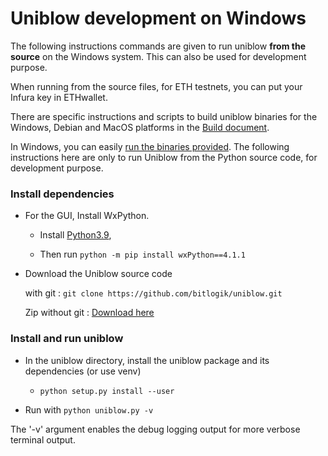 # Uniblow development on Windows

The following instructions commands are given to run uniblow **from the source** on the Windows system. This can also be used for development purpose.

When running from the source files, for ETH testnets, you can put your Infura key in
ETHwallet.

There are specific instructions and scripts to build uniblow binaries for the
Windows, Debian and MacOS platforms in the [Build document](Build.md).

In Windows, you can easily [run the binaries provided](https://uniblow.org/get). The following instructions here are only to run Uniblow from the Python source code, for development purpose.

### Install dependencies

- For the GUI, Install WxPython.
  
  - Install [Python3.9](https://www.python.org/ftp/python/3.9.13/python-3.9.13-amd64.exe),
  
  - Then run `python -m pip install wxPython==4.1.1`

- Download the Uniblow source code
  
  with git : `git clone https://github.com/bitlogik/uniblow.git`
  
  Zip without git : [Download here](https://github.com/bitlogik/uniblow/archive/refs/heads/master.zip)

### Install and run uniblow

- In the uniblow directory, install the uniblow package and its dependencies (or use venv)
  
  - `python setup.py install --user`

- Run with `python uniblow.py -v`

The '-v' argument enables the debug logging output for more verbose terminal
output.
